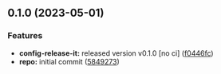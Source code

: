 

## 0.1.0 (2023-05-01)


### Features

* **config-release-it:** released version v0.1.0 [no ci] ([f0446fc](https://github.com/b12k/monorepo-semantic-releases/commit/f0446fc59c62a71c8d9847d38f6de84f001540ad))
* **repo:** initial commit ([5849273](https://github.com/b12k/monorepo-semantic-releases/commit/58492737f01fe3a2fd98e0b2b3c0646e6850a8db))